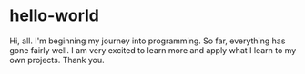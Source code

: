 # hello-world

Hi, all. I'm beginning my journey into programming. So far, everything has gone fairly well.
I am very excited to learn more and apply what I learn to my own projects. 
Thank you.
